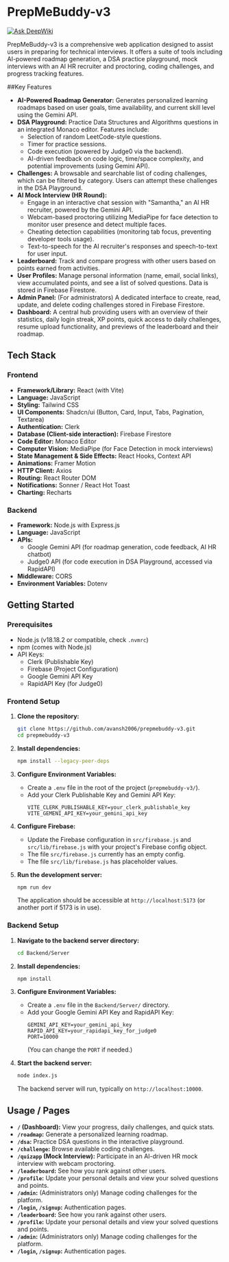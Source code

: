 # PrepMeBuddy-v3
[![Ask DeepWiki](https://devin.ai/assets/askdeepwiki.png)](https://deepwiki.com/Avansh2006/PrepMeBuddy-v3)

PrepMeBuddy-v3 is a comprehensive web application designed to assist users in preparing for technical interviews. It offers a suite of tools including AI-powered roadmap generation, a DSA practice playground, mock interviews with an AI HR recruiter and proctoring, coding challenges, and progress tracking features.

##Key Features

*   **AI-Powered Roadmap Generator:** Generates personalized learning roadmaps based on user goals, time availability, and current skill level using the Gemini API.
*   **DSA Playground:** Practice Data Structures and Algorithms questions in an integrated Monaco editor. Features include:
    *   Selection of random LeetCode-style questions.
    *   Timer for practice sessions.
    *   Code execution (powered by Judge0 via the backend).
    *   AI-driven feedback on code logic, time/space complexity, and potential improvements (using Gemini API).
*   **Challenges:** A browsable and searchable list of coding challenges, which can be filtered by category. Users can attempt these challenges in the DSA Playground.
*   **AI Mock Interview (HR Round):**
    *   Engage in an interactive chat session with "Samantha," an AI HR recruiter, powered by the Gemini API.
    *   Webcam-based proctoring utilizing MediaPipe for face detection to monitor user presence and detect multiple faces.
    *   Cheating detection capabilities (monitoring tab focus, preventing developer tools usage).
    *   Text-to-speech for the AI recruiter's responses and speech-to-text for user input.
*   **Leaderboard:** Track and compare progress with other users based on points earned from activities.
*   **User Profiles:** Manage personal information (name, email, social links), view accumulated points, and see a list of solved questions. Data is stored in Firebase Firestore.
*   **Admin Panel:** (For administrators) A dedicated interface to create, read, update, and delete coding challenges stored in Firebase Firestore.
*   **Dashboard:** A central hub providing users with an overview of their statistics, daily login streak, XP points, quick access to daily challenges, resume upload functionality, and previews of the leaderboard and their roadmap.

## Tech Stack

### Frontend

*   **Framework/Library:** React (with Vite)
*   **Language:** JavaScript
*   **Styling:** Tailwind CSS
*   **UI Components:** Shadcn/ui (Button, Card, Input, Tabs, Pagination, Textarea)
*   **Authentication:** Clerk
*   **Database (Client-side interaction):** Firebase Firestore
*   **Code Editor:** Monaco Editor
*   **Computer Vision:** MediaPipe (for Face Detection in mock interviews)
*   **State Management & Side Effects:** React Hooks, Context API
*   **Animations:** Framer Motion
*   **HTTP Client:** Axios
*   **Routing:** React Router DOM
*   **Notifications:** Sonner / React Hot Toast
*   **Charting:** Recharts

### Backend

*   **Framework:** Node.js with Express.js
*   **Language:** JavaScript
*   **APIs:**
    *   Google Gemini API (for roadmap generation, code feedback, AI HR chatbot)
    *   Judge0 API (for code execution in DSA Playground, accessed via RapidAPI)
*   **Middleware:** CORS
*   **Environment Variables:** Dotenv

## Getting Started

### Prerequisites

*   Node.js (v18.18.2 or compatible, check `.nvmrc`)
*   npm (comes with Node.js)
*   API Keys:
    *   Clerk (Publishable Key)
    *   Firebase (Project Configuration)
    *   Google Gemini API Key
    *   RapidAPI Key (for Judge0)

### Frontend Setup

1.  **Clone the repository:**
    ```bash
    git clone https://github.com/avansh2006/prepmebuddy-v3.git
    cd prepmebuddy-v3
    ```

2.  **Install dependencies:**
    ```bash
    npm install --legacy-peer-deps
    ```

3.  **Configure Environment Variables:**
    *   Create a `.env` file in the root of the project (`prepmebuddy-v3/`).
    *   Add your Clerk Publishable Key and Gemini API Key:
        ```env
        VITE_CLERK_PUBLISHABLE_KEY=your_clerk_publishable_key
        VITE_GEMENI_API_KEY=your_gemini_api_key
        ```

4.  **Configure Firebase:**
    *   Update the Firebase configuration in `src/firebase.js` and `src/lib/firebase.js` with your project's Firebase config object.
    *   The file `src/firebase.js` currently has an empty config.
    *   The file `src/lib/firebase.js` has placeholder values.

5.  **Run the development server:**
    ```bash
    npm run dev
    ```
    The application should be accessible at `http://localhost:5173` (or another port if 5173 is in use).

### Backend Setup

1.  **Navigate to the backend server directory:**
    ```bash
    cd Backend/Server
    ```

2.  **Install dependencies:**
    ```bash
    npm install
    ```

3.  **Configure Environment Variables:**
    *   Create a `.env` file in the `Backend/Server/` directory.
    *   Add your Google Gemini API Key and RapidAPI Key:
        ```env
        GEMINI_API_KEY=your_gemini_api_key
        RAPID_API_KEY=your_rapidapi_key_for_judge0
        PORT=10000
        ```
        (You can change the `PORT` if needed.)

4.  **Start the backend server:**
    ```bash
    node index.js
    ```
    The backend server will run, typically on `http://localhost:10000`.

## Usage / Pages

*   **`/` (Dashboard):** View your progress, daily challenges, and quick stats.
*   **`/roadmap`:** Generate a personalized learning roadmap.
*   **`/dsa`:** Practice DSA questions in the interactive playground.
*   **`/challenge`:** Browse available coding challenges.
*   **`/quizapp` (Mock Interview):** Participate in an AI-driven HR mock interview with webcam proctoring.
*   **`/leaderboard`:** See how you rank against other users.
*   **`/profile`:** Update your personal details and view your solved questions and points.
*   **`/admin`:** (Administrators only) Manage coding challenges for the platform.
*   **`/login`, `/signup`:** Authentication pages.
*   **`/leaderboard`:** See how you rank against other users.
*   **`/profile`:** Update your personal details and view your solved questions and points.
*   **`/admin`:** (Administrators only) Manage coding challenges for the platform.
*   **`/login`, `/signup`:** Authentication pages.
 

